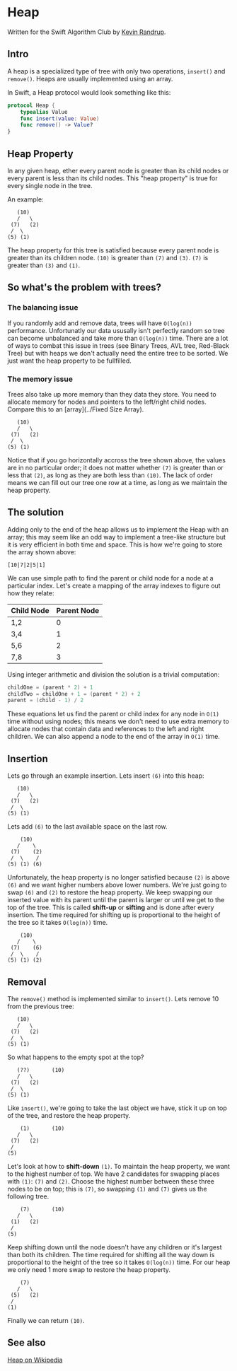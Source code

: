 # Heap

Written for the Swift Algorithm Club by [Kevin Randrup](http://www.github.com/kevinrandrup). 

## Intro

A heap is a specialized type of tree with only two operations, `insert()` and `remove()`. Heaps are usually implemented using an array. 

In Swift, a Heap protocol would look something like this:

```swift
protocol Heap {
    typealias Value
    func insert(value: Value)
    func remove() -> Value?
}
```

## Heap Property

In any given heap, ether every parent node is greater than its child nodes or every parent is less than its child nodes. This "heap property" is true for every single node in the tree.

An example: 

```
   (10)
   /   \
 (7)   (2)
 /  \
(5) (1) 
```

The heap property for this tree is satisfied because every parent node is greater than its children node. `(10)` is greater than `(7)` and `(3)`. `(7)` is greater than `(3)` and `(1)`.

## So what's the problem with trees?

### The balancing issue

If you randomly add and remove data, trees will have `O(log(n))` performance. Unfortunatly our data ususally isn't perfectly random so tree can become unbalanced and take more than `O(log(n))` time. There are a lot of ways to combat this issue in trees (see Binary Trees, AVL tree, Red-Black Tree) but with heaps we don't actually need the entire tree to be sorted. We just want the heap property to be fullfilled.

### The memory issue

Trees also take up more memory than they data they store. You need to allocate memory for nodes and pointers to the left/right child nodes. Compare this to an [array](../Fixed Size Array).

```
   (10)
   /   \
 (7)   (2)
 /  \
(5) (1) 
```

Notice that if you go horizontally accross the tree shown above, the values are in no particular order; it does not matter whether `(7)` is greater than or less that `(2)`, as long as they are both less than `(10)`.  The lack of order means we can fill out our tree one row at a time, as long as we maintain the heap property.

## The solution

Adding only to the end of the heap allows us to implement the Heap with an array; this may seem like an odd way to implement a tree-like structure but it is very efficient in both time and space. This is how we're going to store the array shown above:

```
[10|7|2|5|1]
```

We can use simple path to find the parent or child node for a node at a particular index. Let's create a mapping of the array indexes to figure out how they relate:

|Child Node|Parent Node|
|----------|-----------|
|   1,2    |     0     |
|   3,4    |     1     |
|   5,6    |     2     |
|   7,8    |     3     |

Using integer arithmetic and division the solution is a trivial computation:

```swift
childOne = (parent * 2) + 1
childTwo = childOne + 1 = (parent * 2) + 2
parent = (child - 1) / 2
```

These equations let us find the parent or child index for any node in `O(1)` time without using nodes; this means we don't need to use extra memory to allocate nodes that contain data and references to the left and right children. We can also append a node to the end of the array in `O(1)` time.

## Insertion

Lets go through an example insertion. Lets insert `(6)` into this heap:

```
   (10)
   /   \
 (7)   (2)
 /  \
(5) (1) 
```

Lets add `(6)` to the last available space on the last row.

```
    (10)
   /    \
 (7)    (2)
 /  \    /
(5) (1) (6)
```

Unfortunately, the heap property is no longer satisfied because `(2)` is above `(6)` and we want higher numbers above lower numbers. We're just going to swap `(6)` and `(2)` to restore the heap property. We keep swapping our inserted value with its parent until the parent is larger or until we get to the top of the tree. This is called **shift-up** or **sifting** and is done after every insertion. The time required for shifting up is proportional to the height of the tree so it takes `O(log(n))` time.

```
    (10)
   /    \
 (7)    (6)
 /  \    /
(5) (1) (2)
```


## Removal

The `remove()` method is implemented similar to `insert()`. Lets remove 10 from the previous tree:

```
   (10)
   /   \
 (7)   (2)
 /  \
(5) (1) 
```

So what happens to the empty spot at the top?

```
   (??)       (10)
   /   \
 (7)   (2)
 /  \
(5) (1) 
```

Like `insert()`, we're going to take the last object we have, stick it up on top of the tree, and restore the heap property. 

```
    (1)       (10)
   /   \
 (7)   (2)
 /
(5)
```

Let's look at how to **shift-down** `(1)`. To maintain the heap property, we want to the highest number of top. We have 2 candidates for swapping places with `(1)`: `(7)` and `(2)`. Choose the highest number between these three nodes to be on top; this is `(7)`, so swapping `(1)` and `(7)` gives us the following tree.

```
    (7)       (10)
   /   \
 (1)   (2)
 /
(5)
```

Keep shifting down until the node doesn't have any children or it's largest than both its children. The time required for shifting all the way down is proportional to the height of the tree so it takes `O(log(n))` time. For our heap we only need 1 more swap to restore the heap property.

```
    (7)
   /   \
 (5)   (2)
 /
(1)
```

Finally we can return `(10)`.

## See also

[Heap on Wikipedia](https://en.wikipedia.org/wiki/Heap_%28data_structure%29)
